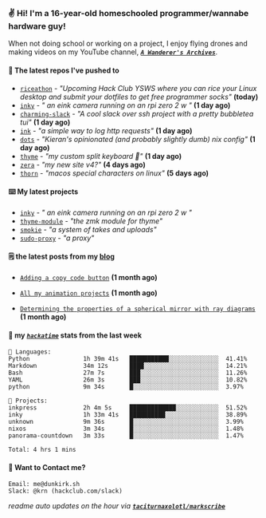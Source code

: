 ### ✌️ Hi! I'm a 16-year-old homeschooled programmer/wannabe hardware guy!

When not doing school or working on a project, I enjoy flying drones and making videos on my YouTube channel, [**_`A Wanderer's Archives`_**](https://youtube.com/@wanderer.archives).

#### 👷 The latest repos I've pushed to

- [`riceathon`](https://github.com/hackclub/riceathon) - _"Upcoming Hack Club YSWS where you can rice your Linux desktop and submit your dotfiles to get free programmer socks"_ **(today)**
- [`inky`](https://github.com/taciturnaxolotl/inky) - _" an eink camera running on an rpi zero 2 w "_ **(1 day ago)**
- [`charming-slack`](https://github.com/taciturnaxolotl/charming-slack) - _"A cool slack over ssh project with a pretty bubbletea tui"_ **(1 day ago)**
- [`ink`](https://github.com/taciturnaxolotl/ink) - _"a simple way to log http requests"_ **(1 day ago)**
- [`dots`](https://github.com/taciturnaxolotl/dots) - _"Kieran's opinionated (and probably slightly dumb) nix config"_ **(1 day ago)**
- [`thyme`](https://github.com/taciturnaxolotl/thyme) - _"my custom split keyboard 🫶"_ **(1 day ago)**
- [`zera`](https://github.com/taciturnaxolotl/zera) - _"my new site v4?"_ **(4 days ago)**
- [`thorn`](https://github.com/taciturnaxolotl/thorn) - _"macos special characters on linux"_ **(5 days ago)**

#### ⌨️ My latest projects

- [`inky`](https://github.com/taciturnaxolotl/inky) - _" an eink camera running on an rpi zero 2 w "_
- [`thyme-module`](https://github.com/taciturnaxolotl/thyme-module) - _"the zmk module for thyme"_
- [`smokie`](https://github.com/taciturnaxolotl/smokie) - _"a system of takes and uploads"_
- [`sudo-proxy`](https://github.com/taciturnaxolotl/sudo-proxy) - _"a proxy"_

#### 🗒️ the latest posts from my [blog](https://dunkirk.sh)

- [`Adding a copy code button`](https://dunkirk.sh/blog/adding-a-copy-button/) **(1 month ago)**

- [`All my animation projects`](https://dunkirk.sh/blog/my-animations/) **(1 month ago)**

- [`Determining the properties of a spherical mirror with ray diagrams`](https://dunkirk.sh/blog/spherical-ray-diagrams/) **(1 month ago)**



#### 📡 my [_`hackatime`_](https://waka.hackclub.com) stats from the last week

```text
💾 Languages:
Python               1h 39m 41s   ███████████░░░░░░░░░░░░░░  41.41%
Markdown             34m 12s      ████░░░░░░░░░░░░░░░░░░░░░  14.21%
Bash                 27m 7s       ███░░░░░░░░░░░░░░░░░░░░░░  11.26%
YAML                 26m 3s       ███░░░░░░░░░░░░░░░░░░░░░░  10.82%
python               9m 34s       █░░░░░░░░░░░░░░░░░░░░░░░░  3.97%

💼 Projects:
inkpress             2h 4m 5s     █████████████░░░░░░░░░░░░  51.52%
inky                 1h 33m 41s   ██████████░░░░░░░░░░░░░░░  38.89%
unknown              9m 36s       █░░░░░░░░░░░░░░░░░░░░░░░░  3.99%
nixos                3m 34s       █░░░░░░░░░░░░░░░░░░░░░░░░  1.48%
panorama-countdown   3m 33s       █░░░░░░░░░░░░░░░░░░░░░░░░  1.47%

Total: 4 hrs 1 mins
```

#### 📮 Want to Contact me?

```text
Email: me@dunkirk.sh
Slack: @krn (hackclub.com/slack)
```

_readme auto updates on the hour via [**`taciturnaxolotl/markscribe`**](https://github.com/taciturnaxolotl/markscribe)_
